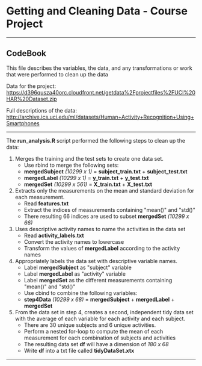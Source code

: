 # Getting and Cleaning Data - Course Project

-----

## CodeBook

This file describes the variables, the data, and any transformations or work that were performed to clean up the data

Data for the project:  
https://d396qusza40orc.cloudfront.net/getdata%2Fprojectfiles%2FUCI%20HAR%20Dataset.zip 

Full descriptions of the data:  
http://archive.ics.uci.edu/ml/datasets/Human+Activity+Recognition+Using+Smartphones 

-----

The **run_analysis.R** script performed the following steps to clean up the data:

 1. Merges the training and the test sets to create one data set.
    + Use rbind to merge the following sets:
    + **mergedSubject** _(10299 x 1)_ = **subject_train.txt** + **subject_test.txt**
    + **mergedLabel** _(10299 x 1)_ = **y_train.txt** + **y_test.txt**
    + **mergedSet** _(10299 x 561)_ = **X_train.txt** + **X_test.txt**
 2. Extracts only the measurements on the mean and standard deviation for each measurement.
    + Read **features.txt**
    + Extract the indices of measurements containing "mean()" and "std()"
    + There resulting 66 indices are used to subset **mergedSet** _(10299 x 66)_
 3. Uses descriptive activity names to name the activities in the data set
    + Read **activity_labels.txt**
    + Convert the activity names to lowercase
    + Transform the values of **mergedLabel** according to the activity names
 4. Appropriately labels the data set with descriptive variable names.
    + Label **mergedSubject** as "subject" variable
    + Label **mergedLabel** as "activity" variable
    + Label **mergedSet** as the different measurements containing "mean()" and "std()"
    + Use cbind to combine the following variables:
    + **step4Data** _(10299 x 68)_ = **mergedSubject** + **mergedLabel** + **mergedSet**
 5. From the data set in step 4, creates a second, independent tidy data set with the average of each variable for each activity and each subject.
    + There are 30 unique subjects and 6 unique activities.
    + Perform a nested for-loop to compute the mean of each measurement for each combination of subjects and activities
    + The resulting data set **df** will have a dimension of _180 x 68_
    + Write **df** into a txt file called **tidyDataSet.xtx**
    
-----
    
    
    